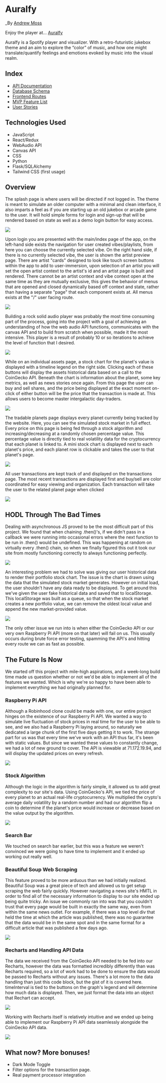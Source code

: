 # Auralfy

_By [Andrew Moss](https://github.com/aMoss5150)

Enjoy the player at... [Auralfy](https://auralfy.herokuapp.com/)

Auralfy is a Spotify  player and visualizer. With a retro-futuristic jukebox theme and an aim to explore the “color” of music, and how one might translate/quantify feelings and emotions evoked by music into the visual realm.



## Index

- [API Documentation](https://github.com/ZaviarBrown/spaceXchange/wiki/API-Routes)
- [Database Schema](https://github.com/ZaviarBrown/spaceXchange/wiki/Database-Schema)
- [Frontend Routes](https://github.com/ZaviarBrown/spaceXchange/wiki/Frontend-Routes)
- [MVP Feature List](https://github.com/ZaviarBrown/spaceXchange/wiki/MVP-List)
- [User Stories](https://github.com/ZaviarBrown/spaceXchange/wiki/User-Stories)

## Technologies Used

- JavaScript
- React/Redux
- WebAudio API
- Canvas API
- CSS
- Python
- Flask/SQLAlchemy
- Tailwind CSS (first usage)



## Overview

The splash page is where users will be directed if not logged in. The theme is meant to simulate an older computer with a minimal and clean interface, it also imparts a feel as if you are starting up an old jukebox or arcade game to the user. It will hold simple forms for login and sign-up that will be rendered based on state as well as a demo login button for easy access.

![](assets/sXc1.jpg)

Upon login you are presented with the main/index page of the app, on the left-hand side exists the navigation for user created vibes/playlists, from here you can choose the currently selected vibe. On the right hand side, if there is no currently selected vibe, the user is shown the artist preview page. There are artist "cards" designed to look like touch screen buttons within the app to add to user-immersion, upon selection of an artist you will set the open artist context to the artist's id and an artist page is built and rendered. There cannot be an artist context and vibe context open at the same time as they are mutually exclusive, this gives the behavior of menus that are opened and closed dynamically based off context and state, rather than having a separate "page" that each component exists at. All menus exists at the "/" user facing route.

![](assets/sXc2.jpg)

Building a rock solid audio player was probably the most time consuming part of the process, going into the project with a goal of achieving an understanding of how the web audio API functions, communicates with the canvas API and to build from scratch when possible, made it the most intensive. This player is a result of probably 10 or so iterations to achieve the level of function that I desired. 

![](assets/sXc3.jpg)

While on an individual assets page, a stock chart for the planet's value is displayed with a timeline legend on the right side. Clicking each of these buttons will display the assets historical data based on a call to the CoinGecko API. Beneath the chart is information about the planet, some key metrics, as well as news stories once again. From this page the user can buy and sell shares, and the price being displayed at the exact moment on-click of either button will be the price that the transaction is made at. This allows users to become master intergalactic day-traders.

![](assets/sXc4.jpg)

The tradable planets page displays every planet currently being tracked by the website. Here, you can see the simulated stock market in full effect. Every price on this page is being fed through a stock algorithm and increasing/decreasing at a randomly chosen percentage value. This percentage value is directly tied to real volatility data for the cryptocurrency that each planet is linked to. A mini stock chart is displayed next to each planet's price, and each planet row is clickable and takes the user to that planet's page.

![](assets/sXc5.jpg)

All user transactions are kept track of and displayed on the transactions page. The most recent transactions are displayed first and buy/sell are color coordinated for easy viewing and organization. Each transaction will take the user to the related planet page when clicked

![](assets/sXc6.jpg)

## HODL Through The Bad Times

Dealing with asynchronous JS proved to be the most difficult part of this project. We found that when chaining .then()'s, if we didn't pass in a callback we were running into occasional errors where the next function to be run in .then() would be undefined. This was happening at random on virtually every .then() chain, so when we finally figured this out it took our site from mostly functioning correctly to always functioning perfectly.

![](assets/sXc7.jpg)

An interesting problem we had to solve was giving our user historical data to render their portfolio stock chart. The issue is the chart is drawn using the data that the simulated stock market generates. However on initial load, the user shouldn't have any data ready to be displayed. To get around this we've given the user fake historical data and saved that to localStorage. This localStorage was built as a queue, so that when the stock market creates a new portfolio value, we can remove the oldest local value and append the new market-provided value.

![](assets/sXc8.jpg)

The only other issue we run into is when either the CoinGecko API or our very own Raspberry Pi API (more on that later) will fail on us. This usually occurs during brute force error testing, spamming the API's and hitting every route we can as fast as possible.

## The Future Is Now

We started off this project with mile-high aspirations, and a week-long build time made us question whether or not we'd be able to implement all of the features we wanted. Which is why we're so happy to have been able to implement everything we had originally planned for.

### Raspberry Pi API

Although a Robinhood clone could be made with one, our entire project hinges on the existence of our Raspberry Pi API. We wanted a way to simulate live fluctuation of stock prices in real time for the user to be able to see, and we also had a Raspberry Pi laying around, so naturally we dedicated a large chunk of the first five days getting it to work. The strange part for us was that every time we've work with an API thus far, it's been with static values. But since we wanted these values to constantly change, we had a lot of new ground to cover.
The API is viewable at 71.172.19.94, and will display the updated prices on every refresh.

![](assets/sXc9.jpg)

### Stock Algorithm

Although the logic in the algorithm is fairly simple, it allowed us to add great complexity to our site's data. Using CoinGecko's API, we tied the price of every planet to an actual real-life cryptocurrency. We multiplied the crypto's average daily volatility by a random number and had our algorithm flip a coin to determine if the planet's price would increase or decrease based on the value output by the algorithm.

![](assets/sXc10.jpg)

### Search Bar

We touched on search bar earlier, but this was a feature we weren't convinced we were going to have time to implement and it ended up working out really well.

### Beautiful Soup Web Scraping

This feature proved to be more arduous than we had initially realized. Beautiful Soup was a great piece of tech and allowed us to get setup scraping the web fairly quickly. However navigating a news site's HMTL in order to find all of the necessary information to display to our site ended up being quite tricky. An issue we commonly ran into was that you couldn't trust that every page would be built in exactly the same way, even from within the same news outlet. For example, if there was a top level div that held the time at which the article was published, there was no guarantee that the data would be in the same spot and in the same format for a difficult article that was published a few days ago.

![](assets/sXc11.jpg)

### Recharts and Handling API Data

The data we received from the CoinGecko API needed to be fed into our Recharts, however the data was formatted incredibly differently than was Recharts required, so a lot of work had to be done to ensure the data would be passed to Recharts without any issues. There's a lot more to the data handling than just this code block, but the gist of it is covered here. timeInterval is tied to the buttons on the graph's legend and will determine how much data is displayed. Then, we just format the data into an object that Rechart can accept.

![](assets/sXc12.jpg)

Working with Recharts itself is relatively intuitive and we ended up being able to implement our Raspberry Pi API data seamlessly alongside the CoinGecko API data.

![](assets/sXc13.jpg)

## What now? More bonuses!

- Dark Mode Toggle
- Filter options for the transaction page.
- Real payment processor integration